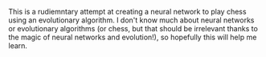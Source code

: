 This is a rudiemntary attempt at creating a neural network to play chess using an evolutionary algorithm. I don't know much about neural networks or evolutionary algorithms (or chess, but that should be irrelevant thanks to the magic of neural networks and evolution!), so hopefully this will help me learn.